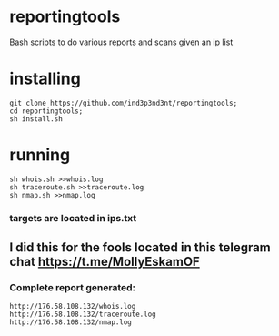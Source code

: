 # reportingtools
Bash scripts to do various reports and scans given an ip list
# installing 
```
git clone https://github.com/ind3p3nd3nt/reportingtools;
cd reportingtools;
sh install.sh
```
# running
```
sh whois.sh >>whois.log 
sh traceroute.sh >>traceroute.log
sh nmap.sh >>nmap.log
```
### targets are located in ips.txt

## I did this for the fools located in this telegram chat https://t.me/MollyEskamOF

### Complete report generated: 

```
http://176.58.108.132/whois.log
http://176.58.108.132/traceroute.log
http://176.58.108.132/nmap.log
```
